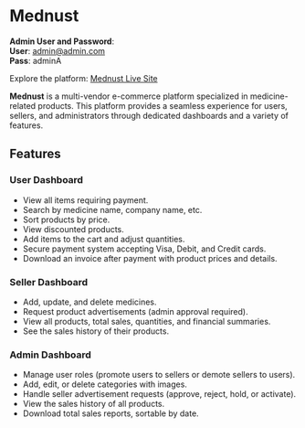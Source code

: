 # Mednust

**Admin User and Password**:  
**User**: admin@admin.com  
**Pass**: adminA

Explore the platform: [Mednust Live Site](https://med-nust.web.app)

**Mednust** is a multi-vendor e-commerce platform specialized in medicine-related products. This platform provides a seamless experience for users, sellers, and administrators through dedicated dashboards and a variety of features.

## Features

### User Dashboard
- View all items requiring payment.
- Search by medicine name, company name, etc.
- Sort products by price.
- View discounted products.
- Add items to the cart and adjust quantities.
- Secure payment system accepting Visa, Debit, and Credit cards.
- Download an invoice after payment with product prices and details.

### Seller Dashboard
- Add, update, and delete medicines.
- Request product advertisements (admin approval required).
- View all products, total sales, quantities, and financial summaries.
- See the sales history of their products.

### Admin Dashboard
- Manage user roles (promote users to sellers or demote sellers to users).
- Add, edit, or delete categories with images.
- Handle seller advertisement requests (approve, reject, hold, or activate).
- View the sales history of all products.
- Download total sales reports, sortable by date.

